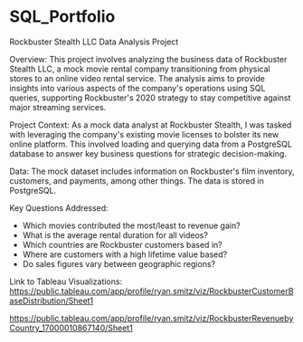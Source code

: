 # SQL_Portfolio
Rockbuster Stealth LLC Data Analysis Project

Overview:
This project involves analyzing the business data of Rockbuster Stealth LLC, a mock movie rental company transitioning from physical stores to an online video rental service. The analysis aims to provide insights into various aspects of the company's operations using SQL queries, supporting Rockbuster's 2020 strategy to stay competitive against major streaming services.

Project Context:
As a mock data analyst at Rockbuster Stealth, I was tasked with leveraging the company's existing movie licenses to bolster its new online platform. This involved loading and querying data from a PostgreSQL database to answer key business questions for strategic decision-making.

Data:
The mock dataset includes information on Rockbuster's film inventory, customers, and payments, among other things. The data is stored in PostgreSQL.

Key Questions Addressed:
- Which movies contributed the most/least to revenue gain?
- What is the average rental duration for all videos?
- Which countries are Rockbuster customers based in?
- Where are customers with a high lifetime value based?
- Do sales figures vary between geographic regions?

Link to Tableau Visualizations:
https://public.tableau.com/app/profile/ryan.smitz/viz/RockbusterCustomerBaseDistribution/Sheet1

https://public.tableau.com/app/profile/ryan.smitz/viz/RockbusterRevenuebyCountry_17000010867140/Sheet1

